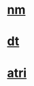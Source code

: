 # [nm](https://taro.s-ul.eu/FxuSoRWF)
# [dt](https://taro.s-ul.eu/szcrskOs)
# [atri](https://taro.s-ul.eu/JSoanV6a)

